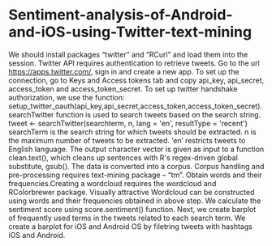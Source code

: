 # Sentiment-analysis-of-Android-and-iOS-using-Twitter-text-mining

We should install packages “twitter” and “RCurl” and load them into the session. 
Twitter API requires authentication to retrieve tweets. 
Go to the url  https://apps.twitter.com/, sign in and create a new app. To set up the connection, go to Keys and Access tokens tab and copy api_key, api_secret, access_token and access_token_secret. To set up twitter handshake authorization, we use the function: setup_twitter_oauth(api_key,api_secret,access_token,access_token_secret).
searchTwitter function is used to search tweets based on the search string.
tweet <- searchTwitter(searchterm, n, lang = 'en', resultType = 'recent')
searchTerm is the search string for which tweets should be extracted.
n is the maximum number of tweets to be extracted. ‘en’ restricts tweets to English language.
The output character vector is given as input to a function clean.text(), which cleans up sentences with R's regex-driven global substitute, gsub().
The data is converted into a corpus. Corpus handling and pre-processing requires text-mining package – “tm”. 
Obtain words and their frequencies.Creating a wordcloud requires the wordcloud and RColorbrewer package.
Visually attractive Wordcloud can be constructed using words and their frequencies obtained in above step. 
We calculate the sentiment score using score.sentiment() function. Next, we create barplot of frequently used 
terms in the tweets related to each search term. 
We create a  barplot for iOS and Android OS by filetring tweets with hashtags iOS and  Android.
